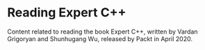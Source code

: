 # Reading Expert C++

Content related to reading the book Expert C++, written by Vardan Grigoryan and Shunhugang Wu, released by Packt in April 2020.
